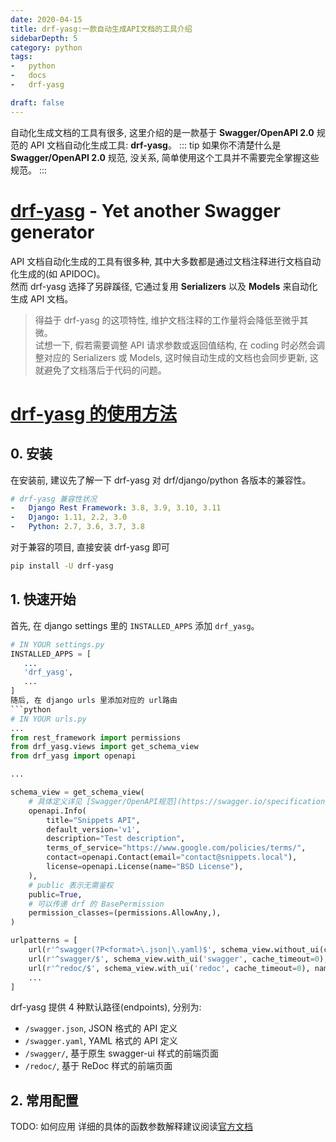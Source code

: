 ```yaml
---
date: 2020-04-15
title: drf-yasg:一款自动生成API文档的工具介绍
sidebarDepth: 5
category: python
tags:
-   python
-   docs
-   drf-yasg

draft: false
---
```

自动化生成文档的工具有很多, 这里介绍的是一款基于 **Swagger/OpenAPI 2.0** 规范的 API 文档自动化生成工具: **drf-yasg**。
::: tip
如果你不清楚什么是 **Swagger/OpenAPI 2.0** 规范, 没关系, 简单使用这个工具并不需要完全掌握这些规范。
:::
# [drf-yasg](https://drf-yasg.readthedocs.io/en/stable/readme.html) - Yet another Swagger generator
API 文档自动化生成的工具有很多种, 其中大多数都是通过文档注释进行文档自动化生成的(如 APIDOC)。   
然而 drf-yasg 选择了另辟蹊径, 它通过复用 **Serializers** 以及 **Models** 来自动化生成 API 文档。   
> 得益于 drf-yasg 的这项特性, 维护文档注释的工作量将会降低至微乎其微。   
试想一下, 假若需要调整 API 请求参数或返回值结构, 在 coding 时必然会调整对应的 Serializers 或 Models, 这时候自动生成的文档也会同步更新, 这就避免了文档落后于代码的问题。

# [drf-yasg 的使用方法](https://drf-yasg.readthedocs.io/en/stable/readme.html#usage)
## 0. 安装
在安装前, 建议先了解一下 drf-yasg 对 drf/django/python 各版本的兼容性。   
```yaml
# drf-yasg 兼容性状况
-   Django Rest Framework: 3.8, 3.9, 3.10, 3.11
-   Django: 1.11, 2.2, 3.0
-   Python: 2.7, 3.6, 3.7, 3.8
```
对于兼容的项目, 直接安装 drf-yasg 即可
```bash
pip install -U drf-yasg
```
## 1. 快速开始
首先, 在 django settings 里的 `INSTALLED_APPS` 添加 `drf_yasg`。
```python
# IN YOUR settings.py
INSTALLED_APPS = [
   ...
   'drf_yasg',
   ...
]
随后, 在 django urls 里添加对应的 url路由
```python
# IN YOUR urls.py
...
from rest_framework import permissions
from drf_yasg.views import get_schema_view
from drf_yasg import openapi

...

schema_view = get_schema_view(
    # 具体定义详见 [Swagger/OpenAPI规范](https://swagger.io/specification/#infoObject)
    openapi.Info(
        title="Snippets API",
        default_version='v1',
        description="Test description",
        terms_of_service="https://www.google.com/policies/terms/",
        contact=openapi.Contact(email="contact@snippets.local"),
        license=openapi.License(name="BSD License"),
    ),
    # public 表示无需鉴权
    public=True,
    # 可以传递 drf 的 BasePermission
    permission_classes=(permissions.AllowAny,),
)

urlpatterns = [
    url(r'^swagger(?P<format>\.json|\.yaml)$', schema_view.without_ui(cache_timeout=0), name='schema-json'),
    url(r'^swagger/$', schema_view.with_ui('swagger', cache_timeout=0), name='schema-swagger-ui'),
    url(r'^redoc/$', schema_view.with_ui('redoc', cache_timeout=0), name='schema-redoc'),
    ...
]
```
drf-yasg 提供 4 种默认路径(endpoints), 分别为:
- `/swagger.json`, JSON 格式的 API 定义
- `/swagger.yaml`, YAML 格式的 API 定义
- `/swagger/`, 基于原生 swagger-ui 样式的前端页面
- `/redoc/`, 基于 ReDoc 样式的前端页面

## 2. 常用配置
TODO: 如何应用
详细的具体的函数参数解释建议阅读[官方文档](https://drf-yasg.readthedocs.io/en/stable/readme.html#configuration)
